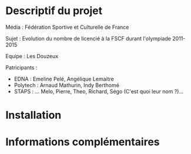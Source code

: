 # Descriptif du projet

Média : Fédération Sportive et Culturelle de France

Sujet : Evolution du nombre de licencié à la FSCF durant l'olympiade 2011-2015

Equipe : Les Douzeux

Patricipants :
- EDNA : Emeline Pelé, Angélique Lemaitre
- Polytech : Arnaud Mathurin, Indy Berthomé
- STAPS : ... Melo, Pierre, Theo, Richard, Ségo (C'est quoi leur nom ?)...

# Installation

# Informations complémentaires

